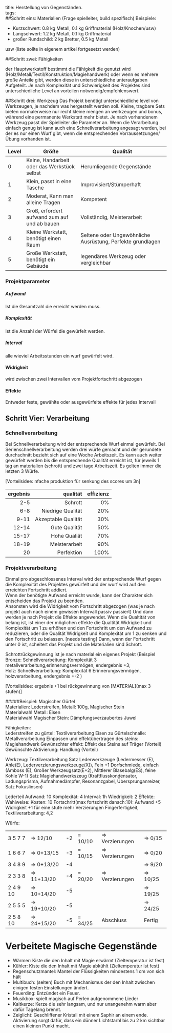 title: Herstellung von Gegenständen.  
tags:   
##Schritt eins: Materialien 
(Frage spielleiter, build spezifisch)
Beispiele:
* Kurzschwert: 0.8 kg Metall, 0.1 kg Griffmaterial (Holz/Knochen/usw)
* Langschwert: 1.2 kg Metall, 0.1 kg Griffmaterial 
* großer Rundschild: 2 kg Bretter, 0.5 kg Metall

usw (liste sollte in eigenem artikel fortgesetzt werden)

##Schritt zwei: Fähigkeiten

der Hauptwerkstoff bestimmt die Fähigkeit die genutzt wird (Holz/Metall/Textil/Konstruktion/Magiehandwerk) oder wenn es mehrere große Anteile gibt, werden diese in unterschiedliche unteraufgaben Aufgeteilt.
Je nach Komplexität und Schwierigkeit des Projektes sind unterschiedliche Level an vorteilen notwendig/empfehlenswert.

##Schritt drei: Werkzeug
Das Projekt benötigt unterschiedliche level von Werkzeugen, je nachdem was hergestellt werden soll. 
Kleine, tragbare Sets bieten normalerweise nur recht kleine mengen an werkzeugen und bonus, während eine permanente Werkstatt mehr bietet.
Je nach vorhandenem Werkzeug passt der Spielleiter die Parameter an.
Wenn die Verarbeitung einfach genug ist kann auch eine Schnellverarbeitung angesagt werden, bei der es nur einen Wurf gibt, wenn die entsprechenden Vorraussetzungen/Übung vorhanden ist.

| Level | Größe | Qualität |  
| --- | --- | --- |  
| 0 | Keine, Handarbeit oder das Werkstück selbst | Herumliegende Gegenstände |  
| 1 | Klein, passt in eine Tasche | Improvisiert/Stümperhaft |  
| 2 | Moderat, Kann man alleine Tragen | Kompetent |  
| 3 | Groß, erfordert aufwand zum auf und ab bauen | Vollständig, Meisterarbeit |  
| 4 | Kleine Werkstatt, benötigt einen Raum | Seltene oder Ungewöhnliche Ausrüstung, Perfekte grundlagen |  
| 5 | Große Werkstatt, benötigt ein Gebäude | legendäres Werkzeug oder vergleichbar |  

### Projektparameter
##### Aufwand
Ist die Gesamtzahl die erreicht werden muss.
##### Komplexität
Ist die Anzahl der Würfel die gewürfelt werden.
##### Interval
alle wieviel Arbeitsstunden ein wurf gewürfelt wird.
#### Widrigkeit
wird zwischen zwei Intervallen vom Projektfortschritt abgezogen
#### Effekte
Entweder feste, gewählte oder ausgewürfelte effekte für jedes Intervall

## Schritt Vier: Verarbeitung
### Schnellverarbeitung
Bei Schnellverarbeitung wird der entsprechende Wurf einmal gewürfelt.
Bei Serienschnellverarbeitung werden drei würfe gemacht und der gerundete durchschnitt bezieht sich auf eine Woche Arbeitszeit. Es kann auch weiter gewürfelt werden bis die entsprechende Qualität erreicht ist, für jeweils 1 tag an materialien (schrott) und zwei tage Arbeitszeit. Es gelten immer die letzten 3 Würfe.

[Vorteilsidee: nfache produktion für senkung des scores um 3n]

  
| ergebnis | qualität | effizienz|   
|---:|---:|---:|  
|2-5|Schrott|0%|  
|6-8|Niedrige Qualität|20%|  
|9-11|Akzeptable Qualität|30%|  
|12-14|Gute Qualität|50%|  
|15-17|Hohe Qualiät|70%|    
|18-19|Meisterarbeit|90%|  
|20|Perfektion|100%|  

  
### Projektverarbeitung
Einmal pro abgeschlossenes Interval wird der entsprechende Wurf gegen die Komplexität des Projektes gewürfelt und der wurf wird auf den erreichten Fortschritt addiert.  
Wenn der benötigte Aufwand erreicht wurde, kann der Charakter sich entscheiden das Projekt zu beenden.  
Ansonsten wird die Widrigkeit vom Fortschritt abgezogen (was je nach projekt auch nach einem gewissen Intervall passiv passiert) Und dann werden je nach Projekt die Effekte angewendet.
Wenn die Qualtität von belang ist, ist einer der möglichen effekte die Qualtität Widrigkeit und Komplexität um 1 zu erhöhen und den Fortschritt um den Aufwand zu reduzieren, oder die Qualität Widrigkeit und Komplexität um 1 zu senken und den Fortschritt zu belassen. [needs testing]
Dann, wenn der Fortschritt unter 0 ist, scheitert das Projekt und die Materialien sind Schrott.

Schrottrückgewinnung ist je nach material ein eigenes Projekt (Beispiel Bronze: 
Schnellverarbeitung: 
Komplexität 3 metallverarbeitung,erinnerungsvermögen, endergebnis +3;  
Holz: 
Schnellverarbeitung: Komplexität 6 Erinnerungsvermögen, holzverarbeitung, endergebnis +-2 )

[Vorteilsidee: ergebnis +1 bei rückgewinnung von [MATERIAL](max 3 stufen)]
  
#####Beispiel: Magischer Gürtel  
Materialien: Lederstreifen, Metall: 100g, Magischer Stein  
Materialwahl Metall: Eisen  
Materialwahl Magischer Stein: Dämpfungsverzaubertes Juwel  
  
Fähigkeiten:  
Lederstreifen zu gürtel: Textilverarbeitung
Eisen zu Gürtelschnalle: Metallverarbeitung
Einpassen und effektübertragen des steins: Magiehandwerk
Gewünschter effekt: Effekt des Steins auf Träger (Vorteil)
Gewünschte Aktivierung: Handlung (Vorteil)

Werkzeug:
Textilverarbeitung Satz Lederwerkzeuge (Ledermesser (E), Ahle(E), Lederverzierungswerkzeuge(X)), Fein +1
Dorfschmiede, einfach (Amboss (E), Großer Werkzeugsatz(E+2), Mittlerer Blasebalg(ES), feine Kohle W-1)
Satz Magiehandwerkszeug  (Kraftflusskondensator, Ladungsprisma, Aufnahmedämpfer, Resonanzgabel, Übersprunganreizer, Satz Fokuslinsen) 

Lederteil Aufwand: 10
Komplexität: 4
Interval: 1h
Wiedrigkeit: 2
Effekte: Wahlweise: Kosten: 10 Fortschritt(max fortschritt danach:10): Aufwand +5 Widrigkeit +1 für eine stufe mehr Verzierungen 
Fingerfertigkeit, Textilverarbeitung: 4,2  

Würfe:  

|  |  |  |  |  |   |  
|---|---|---|---|---|---|  
|3 5 7 7| => 12/10| -2 |= 10/10 |=> Verzierungen| => 0/15|  
|1 6 6 7| => 0+13/15| -3 |= 10/15 |=> Verzierungen| => 0/20|  
|3 4 8 9| => 0+13/20| -4 |||=> 9/20|   
|2 3 3 8| => 11+13/20| -4 |= 20/20| => Verzierungen| => 10/25|  
|2 4 9 10| => 10+14/20| -5 |||=> 19/25 |  
|2 5 5 5| => 19+10/20| -5 ||| => 24/25|  
|2 5 8 10| => 24+15/20| -5 |= 34/25| Abschluss | Fertig|  

# Verbeitete Magische Gegenstände

* Wärmer: Kiste die den Inhalt mit Magie erwärmt (Zieltemperatur ist fest)   
* Kühler: Kiste die den Inhalt mit Magie abkühlt (Zieltemperatur ist fest)  
* Regenschutzmantel: Mantel der Flüssigkeiten mindestens 1 cm von sich hält  
* Multibuch: (selten) Buch mit Mechanismus der den Inhalt zwischen einigen festen Einstellungen ändert.  
* Feuerding: Entzündet ein Feuer.  
* Musikbox: spielt magisch auf Perlen aufgenommene Lieder  
* Kaltkerze: Kerze die sehr langsam, und nur unangenehm warm aber dafür Tagelang brennt.  
* Zeiglicht: Geschliffener Kristall mit einem Saphir an einem ende. Aktivierung sorgt dafür, dass ein dünner Lichtstarhl bis zu 2 km sichtbar einen kleinen Punkt macht.  
